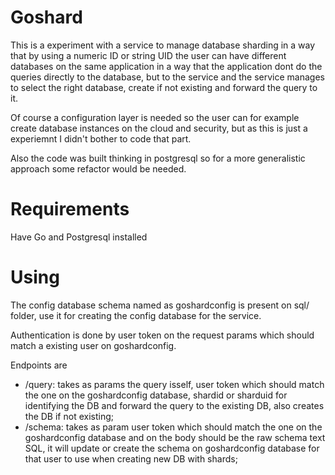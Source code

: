 # Goshard

This is a experiment with a service to manage database sharding in a way that by using a numeric ID or string UID the user can have different databases on the same application in a way that the application dont do the queries directly to the database, but to the service and the service manages to select the right database, create if not existing and forward the query to it.

Of course a configuration layer is needed so the user can for example create database instances on the cloud and security, but as this is just a experiemnt I didn't bother to code that part.

Also the code was built thinking in postgresql so for a more generalistic approach some refactor would be needed.

# Requirements

Have Go and Postgresql installed 

# Using

The config database schema named as goshardconfig is present on sql/ folder, use it for creating the config database for the service.

Authentication is done by user token on the request params which should match a existing user on goshardconfig.

Endpoints are
- /query: takes as params the query isself, user token which should match the one on the goshardconfig database, shardid or sharduid for identifying the DB and forward the query to the existing DB, also creates the DB if not existing;
- /schema: takes as param user token which should match the one on the goshardconfig database and on the body should be the raw schema text SQL, it will update or create the schema on goshardconfig database for that user to use when creating new DB with shards;

